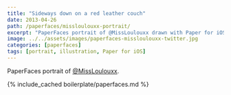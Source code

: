 ```yaml
---
title: "Sideways down on a red leather couch"
date: 2013-04-26
path: /paperfaces/missloulouxx-portrait/
excerpt: "PaperFaces portrait of @MissLoulouxx drawn with Paper for iOS on an iPad."
image: ../../assets/images/paperfaces-missloulouxx-twitter.jpg
categories: [paperfaces]
tags: [portrait, illustration, Paper for iOS]
---
```


PaperFaces portrait of [@MissLoulouxx](https://twitter.com/MissLoulouxx).

{% include_cached boilerplate/paperfaces.md %}
